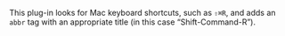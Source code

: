 This plug-in looks for Mac keyboard shortcuts, such as `⇧⌘R`, and adds an `abbr` tag with an appropriate title (in this case “Shift-Command-R”).
